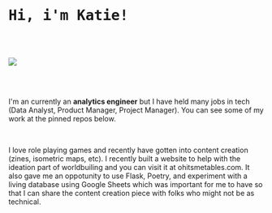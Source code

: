 <samp>
  <h1> Hi, i'm Katie! </h1>
</samp>
<br><br>

![](https://media1.giphy.com/media/ASd0Ukj0y3qMM/giphy.gif?cid=ecf05e4791b528812eb5bc06c8751b2c5f50a38134fe8c91&rid=giphy.gif)

<br><br>

I'm an currently an **analytics engineer** but I have held many jobs in tech (Data Analyst, Product Manager, Project Manager). You can see some of my work at the pinned repos below. 

<br>

I love role playing games and recently have gotten into content creation (zines, isometric maps, etc). I recently built a website to help with the ideation part of worldbuiling and you can visit it at ohitsmetables.com. It also gave me an oppotunity to use Flask, Poetry, and experiment with a living database using Google Sheets which was important for me to have so that I can share the content creation piece with folks who might not be as technical.

